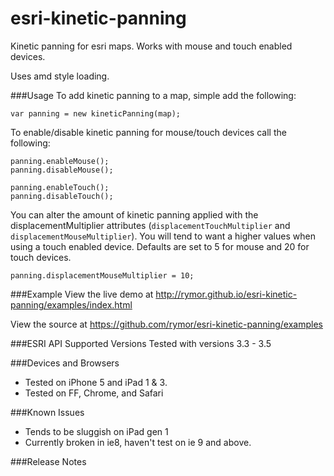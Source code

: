 esri-kinetic-panning
====================

Kinetic panning for esri maps.  Works with mouse and touch enabled devices.  

Uses amd style loading.

###Usage
To add kinetic panning to a map, simple add the following:

    var panning = new kineticPanning(map);

To enable/disable kinetic panning for mouse/touch devices call the following:

    panning.enableMouse();
    panning.disableMouse();
    
    panning.enableTouch();
    panning.disableTouch();
    
You can alter the amount of kinetic panning applied with the displacementMultiplier attributes (`displacementTouchMultiplier` and `displacementMouseMultiplier`).  You will tend to want a higher values when using a touch enabled device.  Defaults are set to 5 for mouse and 20 for touch devices.
    
    panning.displacementMouseMultiplier = 10;

###Example
View the live demo at http://rymor.github.io/esri-kinetic-panning/examples/index.html

View the source at https://github.com/rymor/esri-kinetic-panning/examples

###ESRI API Supported Versions
Tested with versions 3.3 - 3.5

###Devices and Browsers
* Tested on iPhone 5 and iPad 1 & 3.
* Tested on FF, Chrome, and Safari

###Known Issues
* Tends to be sluggish on iPad gen 1
* Currently broken in ie8, haven't test on ie 9 and above.

###Release Notes

